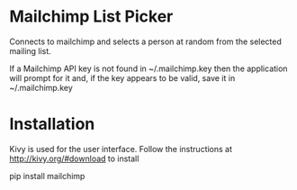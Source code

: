 Mailchimp List Picker
=====================

Connects to mailchimp and selects a person at random from the selected mailing list.

If a Mailchimp API key is not found in ~/.mailchimp.key then the application will prompt for it and, if the key appears to be valid, save it in ~/.mailchimp.key

Installation
============
Kivy is used for the user interface. Follow the instructions at http://kivy.org/#download to install

pip install mailchimp

